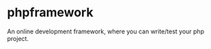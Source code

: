 phpframework
============

An online development framework, where you can write/test your php project.